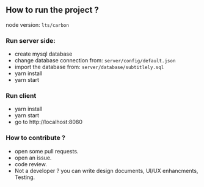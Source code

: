 ## How to run the project ?

node version: `lts/carbon`

### Run server side:
- create mysql database
- change database connection from: `server/config/default.json` 
- import the database from: `server/database/subtitlely.sql`
- yarn install
- yarn start

### Run client
- yarn install
- yarn start
- go to http://localhost:8080


### How to contribute ?
- open some pull requests.
- open an issue.
- code review.
- Not a developer ? you can write design documents, UI/UX enhancments, Testing.